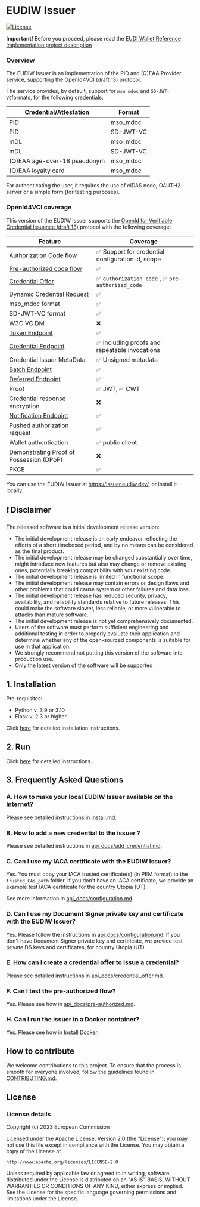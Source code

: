 # EUDIW Issuer

[![License](https://img.shields.io/badge/License-Apache%202.0-blue.svg)](https://www.apache.org/licenses/LICENSE-2.0)

**Important!** Before you proceed, please read
the [EUDI Wallet Reference Implementation project description](https://github.com/eu-digital-identity-wallet/.github/blob/main/profile/reference-implementation.md)


### Overview

The EUDIW Issuer is an implementation of  the PID and (Q)EAA Provider service, supporting the OpenId4VCI (draft 13) protocol.

The service provides, by default, support for `mso_mdoc` and `SD-JWT-VC`formats, for the following credentials:


| Credential/Attestation | Format    |
|------------------------|-----------|
| PID                    | mso_mdoc  |
| PID                    | SD-JWT-VC |
| mDL                    | mso_mdoc  | 
| mDL                    | SD-JWT-VC  | 
| (Q)EAA age-over-18 pseudonym | mso_mdoc |
| (Q)EAA loyalty card | mso_mdoc |

For authenticating the user, it requires the use of eIDAS node, OAUTH2 server or a simple form (for testing purposes).


### OpenId4VCI coverage

This version of the EUDIW Issuer supports the [OpenId for Verifiable Credential Issuance (draft 13)](https://openid.net/specs/openid-4-verifiable-credential-issuance-1_0.html) protocol with the following coverage:


| Feature                                                   | Coverage                                                        |
|-------------------------------------------------------------------|-----------------------------------------------------------------|
| [Authorization Code flow](api_docs/authorization.md)              | ✅ Support for credential configuration id, scope               |
| [Pre-authorized code flow](api_docs/pre-authorized.md)            | ✅                                                              |
| [Credential Offer](api_docs/credential_offer.md)                  | ✅ `authorization_code` , ✅ `pre-authorized_code`              |
| Dynamic Credential Request                                        | ✅                                                              |
| mso_mdoc format                                                   | ✅                                                              |
| SD-JWT-VC format                                                  | ✅                                                              |
| W3C VC DM                                                         | ❌                                                              |
| [Token Endpoint](api_docs/token.md)                               | ✅                                                              |
| [Credential Endpoint](api_docs/credential.md)                     | ✅ Including proofs and repeatable invocations                  |
| Credential Issuer MetaData                                        | ✅ Unsigned metadata                                            | 
| [Batch Endpoint](api_docs/batch_credential.md)                    | ✅                                                              | 
| [Deferred Endpoint](api_docs/deferred.md)                         | ✅                                                              |
| Proof                                                             | ✅ JWT, ✅ CWT                                                  |
| Credential response encryption                                    | ❌                                                              |
| [Notification Endpoint](api_docs/notification.md)                 | ✅                                                              |
| Pushed authorization request                                      | ✅                                                              |
| Wallet authentication                                             | ✅ public client                                                |
| Demonstrating Proof of Possession (DPoP)                          | ❌                                                              |
| PKCE                                                              | ✅                                                              |


You can use the EUDIW Issuer at https://issuer.eudiw.dev/, or install it locally.


## :heavy_exclamation_mark: Disclaimer

The released software is a initial development release version:

-   The initial development release is an early endeavor reflecting the efforts of a short timeboxed
    period, and by no means can be considered as the final product.
-   The initial development release may be changed substantially over time, might introduce new
    features but also may change or remove existing ones, potentially breaking compatibility with your
    existing code.
-   The initial development release is limited in functional scope.
-   The initial development release may contain errors or design flaws and other problems that could
    cause system or other failures and data loss.
-   The initial development release has reduced security, privacy, availability, and reliability
    standards relative to future releases. This could make the software slower, less reliable, or more
    vulnerable to attacks than mature software.
-   The initial development release is not yet comprehensively documented.
-   Users of the software must perform sufficient engineering and additional testing in order to
    properly evaluate their application and determine whether any of the open-sourced components is
    suitable for use in that application.
-   We strongly recommend not putting this version of the software into production use.
-   Only the latest version of the software will be supported


## 1. Installation

Pre-requisites:

+ Python v. 3.9 or 3.10
+ Flask v. 2.3 or higher

Click [here](install.md) for detailed installation instructions.


## 2. Run

Click [here](install.md) for detailed instructions.

## 3. Frequently Asked Questions

### A. How to make your local EUDIW Issuer available on the Internet?

Please see detailed instructions in [install.md](install.md#4-make-your-local-eudiw-issuer-available-on-the-internet-optional).

### B. How to add a new credential to the issuer ?

Please see detailed instructions in [api_docs/add_credential.md](api_docs/add_credential.md).

### C. Can I use my IACA certificate with the EUDIW Issuer?

Yes. You must copy your IACA trusted certificate(s) (in PEM format) to the `trusted_CAs_path` folder. If you don't have an IACA certificate, we provide an example test IACA certificate for the country Utopia (UT).

See more information in [api_docs/configuration.md](api_docs/configuration.md#1-service-configuration).

### D. Can I use my Document Signer private key and certificate with the EUDIW Issuer?

Yes. Please follow the instructions in [api_docs/configuration.md](api_docs/configuration.md#2-configuration-of-countries). If you don't have Document Signer private key and certificate, we provide  test private DS keys and certificates, for country Utopia (UT).

### E. How can I create a credential offer to issue a credential?

Please see detailed instructions in [api_docs/credential_offer.md](api_docs/credential_offer.md).

### F. Can I test the pre-authorized flow?

Yes. Please see how in [api_docs/pre-authorized.md](api_docs/pre-authorized.md).

### H. Can I run the issuer in a Docker container?

Yes. Please see how in [Install Docker](install.md#6-docker).

## How to contribute

We welcome contributions to this project. To ensure that the process is smooth for everyone
involved, follow the guidelines found in [CONTRIBUTING.md](CONTRIBUTING.md).

## License

### License details

Copyright (c) 2023 European Commission

Licensed under the Apache License, Version 2.0 (the "License");
you may not use this file except in compliance with the License.
You may obtain a copy of the License at

    http://www.apache.org/licenses/LICENSE-2.0

Unless required by applicable law or agreed to in writing, software
distributed under the License is distributed on an "AS IS" BASIS,
WITHOUT WARRANTIES OR CONDITIONS OF ANY KIND, either express or implied.
See the License for the specific language governing permissions and
limitations under the License.
